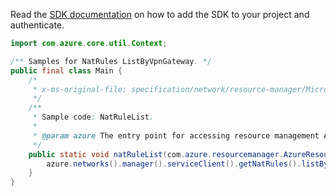 Read the [SDK documentation](https://github.com/Azure/azure-sdk-for-java/blob/azure-resourcemanager_2.13.0/sdk/resourcemanager/azure-resourcemanager/README.md) on how to add the SDK to your project and authenticate.

```java
import com.azure.core.util.Context;

/** Samples for NatRules ListByVpnGateway. */
public final class Main {
    /*
     * x-ms-original-file: specification/network/resource-manager/Microsoft.Network/stable/2021-05-01/examples/NatRuleList.json
     */
    /**
     * Sample code: NatRuleList.
     *
     * @param azure The entry point for accessing resource management APIs in Azure.
     */
    public static void natRuleList(com.azure.resourcemanager.AzureResourceManager azure) {
        azure.networks().manager().serviceClient().getNatRules().listByVpnGateway("rg1", "gateway1", Context.NONE);
    }
}
```
